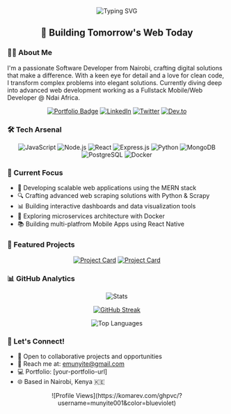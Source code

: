 <div align="center">
  <img src="https://readme-typing-svg.demolab.com?font=Fira+Code&size=32&duration=2800&pause=2000&color=A9FEF7&center=true&vCenter=true&width=940&lines=Hey+there%2C+I'm+Emmanuel+Munyite+%F0%9F%91%8B;Full-Stack+Developer+and+Software+Engineer;Building+Innovative+Solutions+from+Nairobi%2C+Kenya" alt="Typing SVG" />
</div>

<h2 align="center">🚀 Building Tomorrow's Web Today</h2>

### 👨‍💻 About Me

I'm a passionate Software Developer from Nairobi, crafting digital solutions that make a difference. With a keen eye for detail and a love for clean code, I transform complex problems into elegant solutions. Currently diving deep into advanced web development working as a Fullstack Mobile/Web Developer @ Ndai Africa.

<div align="center">
  
  [![Portfolio Badge](https://img.shields.io/badge/Portfolio-255E63?style=for-the-badge&logo=About.me&logoColor=white)](https://your-portfolio-url)
  [![LinkedIn](https://img.shields.io/badge/LinkedIn-0077B5?style=for-the-badge&logo=linkedin&logoColor=white)](https://www.linkedin.com/in/emunyite)
  [![Twitter](https://img.shields.io/badge/Twitter-1DA1F2?style=for-the-badge&logo=twitter&logoColor=white)](https://twitter.com/emunyite)
  [![Dev.to](https://img.shields.io/badge/dev.to-0A0A0A?style=for-the-badge&logo=devdotto&logoColor=white)](https://dev.to/munyite001)
  
</div>

### 🛠️ Tech Arsenal

<div align="center">
  
  ![JavaScript](https://img.shields.io/badge/JavaScript-F7DF1E?style=for-the-badge&logo=javascript&logoColor=black)
  ![Node.js](https://img.shields.io/badge/Node.js-43853D?style=for-the-badge&logo=node.js&logoColor=white)
  ![React](https://img.shields.io/badge/React-20232A?style=for-the-badge&logo=react&logoColor=61DAFB)
  ![Express.js](https://img.shields.io/badge/Express.js-404D59?style=for-the-badge)
  ![Python](https://img.shields.io/badge/Python-14354C?style=for-the-badge&logo=python&logoColor=white)
  ![MongoDB](https://img.shields.io/badge/MongoDB-4EA94B?style=for-the-badge&logo=mongodb&logoColor=white)
  ![PostgreSQL](https://img.shields.io/badge/PostgreSQL-316192?style=for-the-badge&logo=postgresql&logoColor=white)
  ![Docker](https://img.shields.io/badge/Docker-2496ED?style=for-the-badge&logo=docker&logoColor=white)
  
</div>

### 🎯 Current Focus

- 🌟 Developing scalable web applications using the MERN stack
- 🔍 Crafting advanced web scraping solutions with Python & Scrapy
- 📊 Building interactive dashboards and data visualization tools
- 🚀 Exploring microservices architecture with Docker
- 📚 Building multi-platfrom Mobile Apps using React Native

### 💼 Featured Projects

<div align="center">
  
  [![Project Card](https://github-readme-stats.vercel.app/api/pin/?username=munyite001&repo=https://github.com/munyite001/VROOM-V2-NODE.git&theme=tokyonight)](https://github.com/munyite001/VROOM-V2-NODE.git)
  [![Project Card](https://github-readme-stats.vercel.app/api/pin/?username=munyite001&repo=https://github.com/munyite001/OVERSEAS-EMPLOYEE-TRACKING-AND-MANAGEMENT-SYSTEM.git&theme=tokyonight)](https://github.com/munyite001/OVERSEAS-EMPLOYEE-TRACKING-AND-MANAGEMENT-SYSTEM.git)
  
</div>

### 📊 GitHub Analytics

<div align="center">
  
  ![Stats](https://github-readme-stats.vercel.app/api?username=munyite001&show_icons=true&theme=tokyonight)
  
  [![GitHub Streak](https://github-readme-streak-stats.herokuapp.com?user=munyite001&theme=tokyonight)](https://git.io/streak-stats)
  
  ![Top Languages](https://github-readme-stats.vercel.app/api/top-langs/?username=munyite001&layout=compact&theme=tokyonight)
  
</div>

### 🤝 Let's Connect!

- 💼 Open to collaborative projects and opportunities
- 📧 Reach me at: emunyite@gmail.com
- 💻 Portfolio: [your-portfolio-url]
- 🌐 Based in Nairobi, Kenya 🇰🇪

<div align="center">
  ![Profile Views](https://komarev.com/ghpvc/?username=munyite001&color=blueviolet)
</div>

